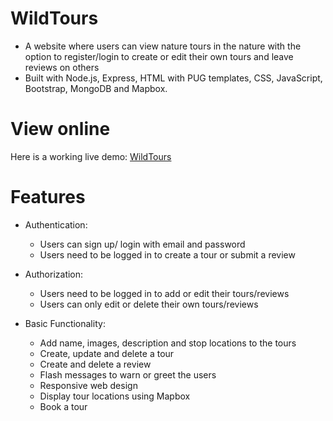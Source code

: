# WildTours

* A website where users can view nature tours in the nature with the option to register/login to create or edit their own tours and leave reviews on others
* Built with Node.js, Express, HTML with PUG templates, CSS, JavaScript, Bootstrap, MongoDB and Mapbox.

# View online

Here is a working live demo: [WildTours](https://wildtours.herokuapp.com/)

# Features

* Authentication:

  * Users can sign up/ login with email and password
  * Users need to be logged in to create a tour or submit a review
  
  
* Authorization:

  * Users need to be logged in to add or edit their tours/reviews
  * Users can only edit or delete their own tours/reviews
  

* Basic Functionality:
 
  * Add name, images, description and stop locations to the tours
  * Create, update and delete a tour
  * Create and delete a review
  * Flash messages to warn or greet the users
  * Responsive web design
  * Display tour locations using Mapbox
  * Book a tour
